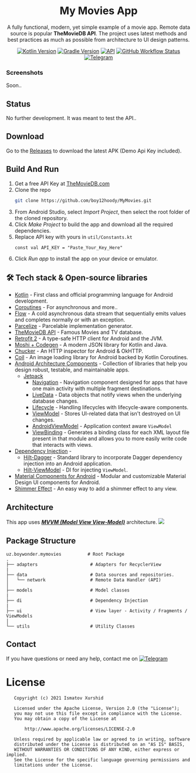 <h1 align="center">My Movies App</h1>
<p align="center">
A fully functional, modern, yet simple example of a movie app. 
Remote data source is popular <b>TheMovieDB API</b>.
The project uses latest methods and best practices as much as possible from architecture to UI design patterns.
</p>

<p align="center">
  <a href="https://kotlinlang.org/docs/releases.html#release-details"><img alt="Kotlin Version" src="https://img.shields.io/badge/Kotlin-1.5.+-green.svg?style=flat&logo=kotlin"/></a>
  <a href="https://developer.android.com/studio/releases/gradle-plugin#7-0-1"><img alt="Gradle Version" src="https://img.shields.io/badge/Gradle-7.0.1-yellowgreen.svg?style=flat&logo=gradle"/></a>
  <a href="https://android-arsenal.com/api?level=24"><img alt="API" src="https://img.shields.io/badge/API-24%2B-brightgreen.svg?style=flat"/></a>
  <a href="https://github.com/boy12hoody/MyMovies/actions/workflows/android.yml"><img alt="GitHub Workflow Status" src="https://img.shields.io/github/workflow/status/boy12hoody/MyMovies/Build%20&%20Publish%20Debug%20APK"></a>
  <a href="https://t.me/boywonder"><img alt="Telegram" src="https://img.shields.io/badge/Telegram-@BoyWonder-blue.svg?style=flat&logo=telegram"/></a>
</p>

### Screenshots
Soon..

## Status
No further development. It was meant to test the API..

## Download
Go to the [Releases](https://github.com/boy12hoody/MyMovies/releases) to download the latest APK (Demo Api Key included).

## Build And Run

1. Get a free API Key at [TheMovieDB.com](https://developers.themoviedb.org)
2. Clone the repo
   ```sh
   git clone https://github.com/boy12hoody/MyMovies.git
   ```
3. From Android Studio, select *Import Project*, then select the root folder of the cloned repository.
4. Click *Make Project* to build the app and download all the required dependencies.
5. Replace API key with yours in `util/Constants.kt`
   ```JS
   const val API_KEY = "Paste_Your_Key_Here"
   ```
6. Click *Run app* to install the app on your device or emulator.


## 🛠 Tech stack & Open-source libraries
- [Kotlin](https://kotlinlang.org/) - First class and official programming language for Android development.
- [Coroutines](https://kotlinlang.org/docs/reference/coroutines-overview.html) - For asynchronous and more..
- [Flow](https://kotlin.github.io/kotlinx.coroutines/kotlinx-coroutines-core/kotlinx.coroutines.flow/-flow/) - A cold asynchronous data stream that sequentially emits values and completes normally or with an exception.
- [Parcelize](https://developer.android.com/kotlin/parcelize) - Parcelable implementation generator.
- [TheMovieDB API](https://developers.themoviedb.org) - Famous Movies and TV database.
- [Retrofit 2](https://github.com/square/retrofit) - A type-safe HTTP client for Android and the JVM.
- [Moshi + Codegen](https://github.com/square/moshi) - A modern JSON library for Kotlin and Java.
- [Chucker](https://github.com/ChuckerTeam/chucker) - An HTTP inspector for Android & OkHTTP.
- [Coil](https://github.com/coil-kt/coil) - An image loading library for Android backed by Kotlin Coroutines.
- [Android Architecture Components](https://developer.android.com/topic/libraries/architecture) - Collection of libraries that help you design robust, testable, and maintainable apps.
    - [Jetpack](https://developer.android.com/jetpack) 
        - [Navigation](https://developer.android.com/guide/navigation) - Navigation component designed for apps that have one main activity with multiple fragment destinations.
        - [LiveData](https://developer.android.com/topic/libraries/architecture/livedata) - Data objects that notify views when the underlying database changes.
        - [Lifecycle](https://developer.android.com/topic/libraries/architecture/lifecycle) - Handling lifecycles with lifecycle-aware components.
        - [ViewModel](https://developer.android.com/topic/libraries/architecture/viewmodel) - Stores UI-related data that isn't destroyed on UI changes.
        - [AndroidViewModel](https://developer.android.com/reference/kotlin/androidx/lifecycle/AndroidViewModel) - Application context aware `ViewModel`
        - [ViewBinding](https://developer.android.com/topic/libraries/view-binding) - Generates a binding class for each XML layout file present in that module and allows you to more easily write code that interacts with views.
- [Dependency Injection](https://developer.android.com/training/dependency-injection) -
    - [Hilt-Dagger](https://dagger.dev/hilt/) - Standard library to incorporate Dagger dependency injection into an Android application.
    - [Hilt-ViewModel](https://developer.android.com/training/dependency-injection/hilt-jetpack) - DI for injecting `ViewModel`.
- [Material Components for Android](https://material.io/develop/android/docs/getting-started/) - Modular and customizable Material Design UI components for Android.
- [Shimmer Effect](https://facebook.github.io/shimmer-android/) - An easy way to add a shimmer effect to any view.

## Architecture
This app uses [***MVVM (Model View View-Model)***](https://developer.android.com/jetpack/docs/guide#recommended-app-arch) architecture.
![](https://user-images.githubusercontent.com/70273198/128603663-0c51a103-296e-433f-9da0-6a013b82a969.png)

## Package Structure

    uz.boywonder.mymovies          # Root Package
    .
    ├── adapters                    # Adapters for RecyclerView
    |
    ├── data                        # Data sources and repositories.
    │   └── network                 # Remote Data Handler (API)
    │
    ├── models                      # Model classes
    |
    ├── di                          # Dependency Injection
    |
    ├── ui                          # View layer - Activity / Fragments / ViewModels
    │
    └── utils                       # Utility Classes

## Contact
If you have questions or need any help, contact me on
[![Telegram](https://img.shields.io/badge/Telegram-@BoyWonder-blue.svg?style=flat&logo=telegram)](https://t.me/boywonder)

# License
```
   Copyright (c) 2021 Ismatov Xurshid
   
   Licensed under the Apache License, Version 2.0 (the "License");
   you may not use this file except in compliance with the License.
   You may obtain a copy of the License at

       http://www.apache.org/licenses/LICENSE-2.0

   Unless required by applicable law or agreed to in writing, software
   distributed under the License is distributed on an "AS IS" BASIS,
   WITHOUT WARRANTIES OR CONDITIONS OF ANY KIND, either express or implied.
   See the License for the specific language governing permissions and
   limitations under the License.
```
